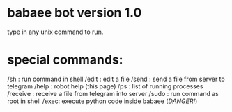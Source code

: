 # babaee bot version 1.0

type in any unix command to run.

# special commands:

/sh : run command in shell
/edit : edit a file
/send : send a file from server to telegram
/help : robot help (this page)
/ps : list of running processes
/receive : receive a file from telegram into server
/sudo : run command as root in shell
/exec: execute python code inside babaee (*DANGER!*)